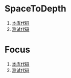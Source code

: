 # SpaceToDepth
1. [本库代码](space_to_depth.py)
2. [测试代码](../.././../../test/cv/bases/input_conv/train_spacetodepth.py)

# Focus
1. [本库代码](focus.py)
2. [测试代码](../.././../../test/cv/bases/input_conv/train_focus.py)